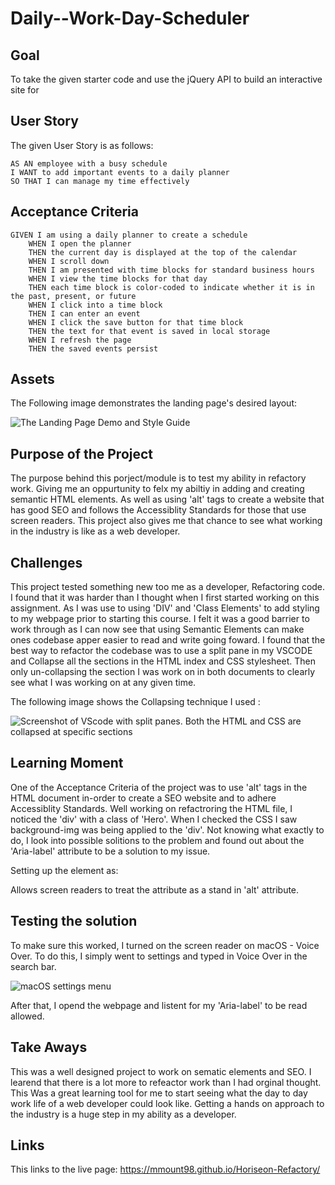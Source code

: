 # Daily--Work-Day-Scheduler


## Goal 
  To take the given starter code and use the jQuery API to build an interactive site for
  
 ## User Story
  The given User Story is as follows:
    
    AS AN employee with a busy schedule
    I WANT to add important events to a daily planner
    SO THAT I can manage my time effectively    
    
  ## Acceptance Criteria
    GIVEN I am using a daily planner to create a schedule
        WHEN I open the planner
        THEN the current day is displayed at the top of the calendar
        WHEN I scroll down
        THEN I am presented with time blocks for standard business hours
        WHEN I view the time blocks for that day
        THEN each time block is color-coded to indicate whether it is in the past, present, or future
        WHEN I click into a time block
        THEN I can enter an event
        WHEN I click the save button for that time block
        THEN the text for that event is saved in local storage
        WHEN I refresh the page
        THEN the saved events persist
        
 ## Assets
 
 The Following image demonstrates the landing page's desired layout:
 
![The Landing Page Demo and Style Guide](./assets/images/Demo-landing-page.png)

## Purpose of the Project 

The purpose behind this porject/module is to test my ability in refactory work. Giving me an oppurtunity to felx my abiltiy in adding and creating semantic HTML elements. As well as using 'alt' tags to create a website that has good SEO and follows the Accessiblity Standards for those that use screen readers. This project also gives me that chance to see what working in the industry is like as a web developer. 

## Challenges

 This project tested something new too me as a developer, Refactoring code. I found that it was harder than I thought when I first started working on this assignment. As I was use to using 'DIV' and 'Class Elements' to add styling to my webpage prior to starting this course. I felt it was a good barrier to work through as I can now see that using Semantic Elements can make ones codebase apper easier to read and write going foward. I found that the best way to refactor the codebase was to use a split pane in my VSCODE and Collapse all the sections in the HTML index and CSS stylesheet. Then only un-collapsing the section I was work on in both documents to clearly see what I was working on at any given time. 
 
The following image shows the Collapsing technique I used :

![Screenshot of VScode with split panes. Both the HTML and CSS are collapsed at specific sections](./assets/images/Screenshot-panel1.png)

## Learning Moment

One of the Acceptance Criteria of the project was to use 'alt' tags in the HTML document in-order to create a SEO website and to adhere Accessiblity Standards. Well working on refactroring the HTML file, I noticed the 'div' with a class of 'Hero'. When I checked the CSS I saw background-img was being applied to the 'div'. Not knowing what exactly to do, I look into possible solitions to the problem and found out about the 'Aria-label' attribute to be a solution to my issue. 

Setting up the element as: 
<div class="hero" aria-label=""></div> 

Allows screen readers to treat the attribute as a stand in 'alt' attribute. 

## Testing the solution

To make sure this worked, I turned on the screen reader on macOS - Voice Over. To do this, I simply went to settings and typed in Voice Over in the search bar. 

![macOS settings menu](./assets/images/Screenshot-settings.png)

After that, I opend the webpage and listent for my 'Aria-label' to be read allowed. 

## Take Aways 

This was a well designed project to work on sematic elements and SEO. I learend that there is a lot more to refeactor work than I had orginal thought. This Was a great learning tool for me to start seeing what the day to day work life of a web developer could look like. Getting a hands on approach to the industry is a huge step in my ability as a developer.

## Links
This links to the live page: 
https://mmount98.github.io/Horiseon-Refactory/
